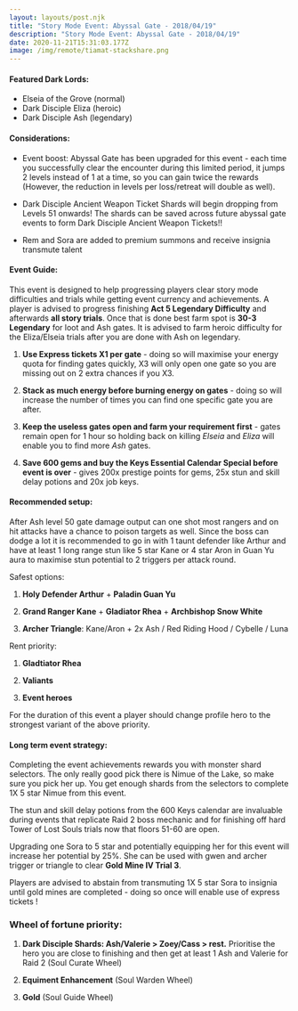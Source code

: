 ```yaml
---
layout: layouts/post.njk
title: "Story Mode Event: Abyssal Gate - 2018/04/19"
description: "Story Mode Event: Abyssal Gate - 2018/04/19"
date: 2020-11-21T15:31:03.177Z
image: /img/remote/tiamat-stackshare.png
---
```

#### Featured Dark Lords:

- Elseia of the Grove (normal)
- Dark Disciple Eliza (heroic)
- Dark Disciple Ash (legendary)

#### Considerations:

- Event boost: Abyssal Gate has been upgraded for this event - each time you successfully clear the encounter during this limited period, it jumps 2 levels instead of 1 at a time, so you can gain twice the rewards (However, the reduction in levels per loss/retreat will double as well).

- Dark Disciple Ancient Weapon Ticket Shards will begin dropping from Levels 51 onwards! The shards can be saved across future abyssal gate events to form Dark Disciple Ancient Weapon Tickets!!

- Rem and Sora are added to premium summons and receive insignia transmute talent

#### Event Guide:

This event is designed to help progressing players clear story mode difficulties and trials while getting event currency and achievements. A player is advised to progress finishing **Act 5 Legendary Difficulty** and afterwards **all story trials**. Once that is done best farm spot is **30-3 Legendary** for loot and Ash gates. It is advised to farm heroic difficulty for the Eliza/Elseia trials after you are done with Ash on legendary.

1. **Use Express tickets X1 per gate** - doing so will maximise your energy quota for finding gates quickly, X3 will only open one gate so you are missing out on 2 extra chances if you X3.

2. **Stack as much energy before burning energy on gates** - doing so will increase the number of times you can find one specific gate you are after.

3. **Keep the useless gates open and farm your requirement first** - gates remain open for 1 hour so holding back on killing *Elseia* and *Eliza* will enable you to find more *Ash* gates.

4. **Save 600 gems and buy the Keys Essential Calendar Special before event is over** - gives 200x prestige points for gems, 25x stun and skill delay potions and 20x job keys.

#### Recommended setup:

After Ash level 50 gate damage output can one shot most rangers and on hit attacks have a chance to poison targets as well. Since the boss can dodge a lot it is recommended to go in with 1 taunt defender like Arthur and have at least 1 long range stun like 5 star Kane or 4 star Aron in Guan Yu aura to maximise stun potential to 2 triggers per attack round. 

Safest options:

1. **__Holy Defender__ Arthur** + **__Paladin__ Guan Yu**

2. **__Grand Ranger__ Kane** + **__Gladiator__ Rhea** + **__Archbishop__ Snow White**

3. **Archer Triangle**: Kane/Aron + 2x Ash / Red Riding Hood / Cybelle / Luna

Rent priority:

1. **__Gladtiator__ Rhea**

2. **Valiants**

3. **Event heroes**

For the duration of this event a player should change profile hero to the strongest variant of the above priority.

#### Long term event strategy:

Completing the event achievements rewards you with monster shard selectors. The only really good pick there is Nimue of the Lake, so make sure you pick her up. You get enough shards from the selectors to complete 1X 5 star Nimue from this event.

The stun and skill delay potions from the 600 Keys calendar are invaluable during events that replicate Raid 2 boss mechanic and for finishing off hard Tower of Lost Souls trials now that floors 51-60 are open.

Upgrading one Sora to 5 star and potentially equipping her for this event will increase her potential by 25%. She can be used with gwen and archer trigger or triangle to clear **Gold Mine IV Trial 3**.

Players are advised to abstain from transmuting 1X 5 star Sora to insignia until gold mines are completed - doing so once will enable use of express tickets !

### Wheel of fortune priority:

1. **Dark Disciple Shards: Ash/Valerie > Zoey/Cass > rest.** Prioritise the hero you are close to finishing and then get at least 1 Ash and Valerie for Raid 2 (Soul Curate Wheel)

2. **Equiment Enhancement** (Soul Warden Wheel)

3. **Gold** (Soul Guide Wheel)